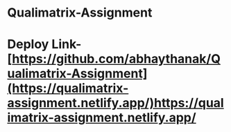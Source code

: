 ﻿# Qualimatrix-Assignment
 # Deploy Link- [https://github.com/abhaythanak/Qualimatrix-Assignment](https://qualimatrix-assignment.netlify.app/)https://qualimatrix-assignment.netlify.app/
